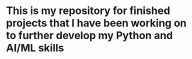 # This is my repository for finished projects that I have been working on to further develop my Python and AI/ML skills
